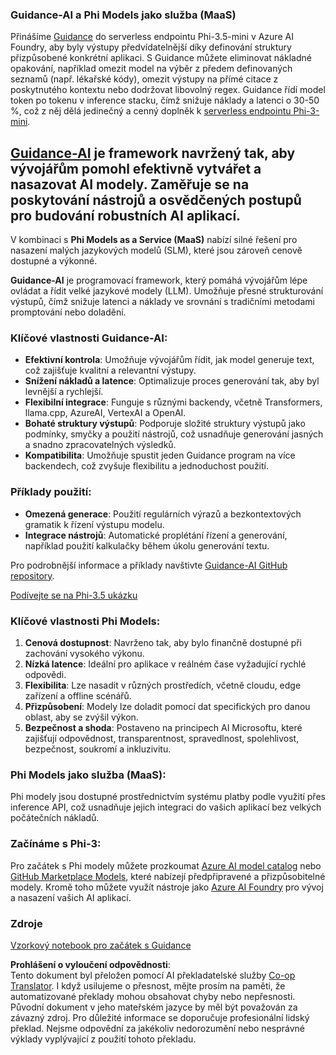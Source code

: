 <!--
CO_OP_TRANSLATOR_METADATA:
{
  "original_hash": "bd049872f37c3079c87d4fe17109cea0",
  "translation_date": "2025-07-16T18:20:42+00:00",
  "source_file": "md/01.Introduction/01/01.Guidance.md",
  "language_code": "cs"
}
-->
### Guidance-AI a Phi Models jako služba (MaaS)
Přinášíme [Guidance](https://github.com/guidance-ai/guidance) do serverless endpointu Phi-3.5-mini v Azure AI Foundry, aby byly výstupy předvídatelnější díky definování struktury přizpůsobené konkrétní aplikaci. S Guidance můžete eliminovat nákladné opakování, například omezit model na výběr z předem definovaných seznamů (např. lékařské kódy), omezit výstupy na přímé citace z poskytnutého kontextu nebo dodržovat libovolný regex. Guidance řídí model token po tokenu v inference stacku, čímž snižuje náklady a latenci o 30-50 %, což z něj dělá jedinečný a cenný doplněk k [serverless endpointu Phi-3-mini](https://aka.ms/try-phi3.5mini).

## [**Guidance-AI**](https://github.com/guidance-ai/guidance) je framework navržený tak, aby vývojářům pomohl efektivně vytvářet a nasazovat AI modely. Zaměřuje se na poskytování nástrojů a osvědčených postupů pro budování robustních AI aplikací.

V kombinaci s **Phi Models as a Service (MaaS)** nabízí silné řešení pro nasazení malých jazykových modelů (SLM), které jsou zároveň cenově dostupné a výkonné.

**Guidance-AI** je programovací framework, který pomáhá vývojářům lépe ovládat a řídit velké jazykové modely (LLM). Umožňuje přesné strukturování výstupů, čímž snižuje latenci a náklady ve srovnání s tradičními metodami promptování nebo doladění.

### Klíčové vlastnosti Guidance-AI:
- **Efektivní kontrola**: Umožňuje vývojářům řídit, jak model generuje text, což zajišťuje kvalitní a relevantní výstupy.
- **Snížení nákladů a latence**: Optimalizuje proces generování tak, aby byl levnější a rychlejší.
- **Flexibilní integrace**: Funguje s různými backendy, včetně Transformers, llama.cpp, AzureAI, VertexAI a OpenAI.
- **Bohaté struktury výstupů**: Podporuje složité struktury výstupů jako podmínky, smyčky a použití nástrojů, což usnadňuje generování jasných a snadno zpracovatelných výsledků.
- **Kompatibilita**: Umožňuje spustit jeden Guidance program na více backendech, což zvyšuje flexibilitu a jednoduchost použití.

### Příklady použití:
- **Omezená generace**: Použití regulárních výrazů a bezkontextových gramatik k řízení výstupu modelu.
- **Integrace nástrojů**: Automatické proplétání řízení a generování, například použití kalkulačky během úkolu generování textu.

Pro podrobnější informace a příklady navštivte [Guidance-AI GitHub repository](https://github.com/guidance-ai/guidance).

[Podívejte se na Phi-3.5 ukázku](../../../../../code/01.Introduce/guidance.ipynb)

### Klíčové vlastnosti Phi Models:
1. **Cenová dostupnost**: Navrženo tak, aby bylo finančně dostupné při zachování vysokého výkonu.
2. **Nízká latence**: Ideální pro aplikace v reálném čase vyžadující rychlé odpovědi.
3. **Flexibilita**: Lze nasadit v různých prostředích, včetně cloudu, edge zařízení a offline scénářů.
4. **Přizpůsobení**: Modely lze doladit pomocí dat specifických pro danou oblast, aby se zvýšil výkon.
5. **Bezpečnost a shoda**: Postaveno na principech AI Microsoftu, které zajišťují odpovědnost, transparentnost, spravedlnost, spolehlivost, bezpečnost, soukromí a inkluzivitu.

### Phi Models jako služba (MaaS):
Phi modely jsou dostupné prostřednictvím systému platby podle využití přes inference API, což usnadňuje jejich integraci do vašich aplikací bez velkých počátečních nákladů.

### Začínáme s Phi-3:
Pro začátek s Phi modely můžete prozkoumat [Azure AI model catalog](https://ai.azure.com/explore/models) nebo [GitHub Marketplace Models](https://github.com/marketplace/models), které nabízejí předpřipravené a přizpůsobitelné modely. Kromě toho můžete využít nástroje jako [Azure AI Foundry](https://ai.azure.com) pro vývoj a nasazení vašich AI aplikací.

### Zdroje
[Vzorkový notebook pro začátek s Guidance](../../../../../code/01.Introduce/guidance.ipynb)

**Prohlášení o vyloučení odpovědnosti**:  
Tento dokument byl přeložen pomocí AI překladatelské služby [Co-op Translator](https://github.com/Azure/co-op-translator). I když usilujeme o přesnost, mějte prosím na paměti, že automatizované překlady mohou obsahovat chyby nebo nepřesnosti. Původní dokument v jeho mateřském jazyce by měl být považován za závazný zdroj. Pro důležité informace se doporučuje profesionální lidský překlad. Nejsme odpovědní za jakékoliv nedorozumění nebo nesprávné výklady vyplývající z použití tohoto překladu.